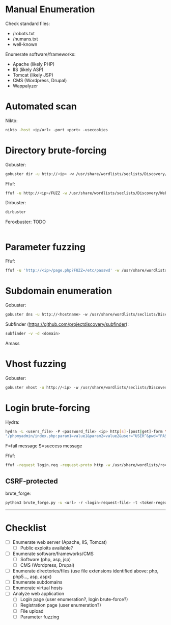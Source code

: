 # Manual Enumeration

Check standard files:
- /robots.txt
- /humans.txt
- well-known

Enumerate software/frameworks:
- Apache (likely PHP)
- IIS (likely ASP)
- Tomcat (likely JSP)
- CMS (Wordpress, Drupal)
- Wappalyzer

# Automated scan

Nikto:
```bash
nikto -host <ip/url> -port <port> -usecookies
```

# Directory brute-forcing

Gobuster:
```bash
gobuster dir -u http://<ip> -w /usr/share/wordlists/seclists/Discovery/Web-Content/raft-large-directories-lowercase.txt
```

Ffuf:
```bash
ffuf -u http://<ip>/FUZZ -w /usr/share/wordlists/seclists/Discovery/Web-Content/raft-large-directories-lowercase.txt
```

Dirbuster:
```bash
dirbuster
```

Feroxbuster:
TODO
```bash

```

# Parameter fuzzing

Ffuf:
```bash
ffuf -u 'http://<ip>/page.php?FUZZ=/etc/passwd' -w /usr/share/wordlists/dirbuster/directory-list-lowercase-2.3-small.txt -fs 0
```

# Subdomain enumeration

Gobuster:
```bash
gobuster dns -u http://<hostname> -w /usr/share/wordlists/seclists/Discovery/DNS/subdomains-top1million-110000.txt
```

Subfinder (https://github.com/projectdiscovery/subfinder):
```bash
subfinder -v -d <domain>
```

Amass

# Vhost fuzzing

Gobuster:
```bash
gobuster vhost -u http://<ip> -w /usr/share/wordlists/seclists/Discovery/VHOSTS/vhosts.txt
```

# Login brute-forcing

Hydra:
```bash
hydra -L <users_file> -P <password_file> <ip> http[s]-[post|get]-form \
"/phpmyadmin/index.php:param1=value1&param2=value2&user=^USER^&pwd=^PASS^&paramn=valn:[F|S]=messageshowed"
```
F=fail message
S=success message

Ffuf:
```bash
ffuf -request login.req -request-proto http -w /usr/share/wordlists/rockyou.txt -fr 'Access denied'
```

## CSRF-protected

brute_forge:
```bash
python3 brute_forge.py -u <url> -r <login-request-file> -t <token-regex> -l <username> -P <password-file> -f <fail-message>
```

---

# Checklist

- [ ] Enumerate web server (Apache, IIS, Tomcat)
	- [ ] Public exploits available?
- [ ] Enumerate software/frameworks/CMS
	- [ ] Software (php, asp, jsp)
	- [ ] CMS (Wordpress, Drupal)
- [ ] Enumerate directories/files (use file extensions identified above: php, php5..., asp, aspx)
- [ ] Enumerate subdomains
- [ ] Enumerate virtual hosts
- [ ] Analyze web application
	- [ ] Login page (user enumeration?, login brute-force?)
	- [ ] Registration page (user enumeration?)
	- [ ] File upload
	- [ ] Parameter fuzzing